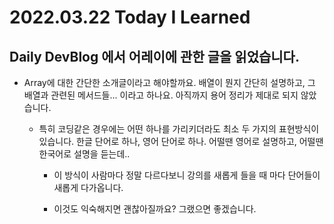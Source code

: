 # 2022.03.22 Today I Learned

## Daily DevBlog 에서 어레이에 관한 글을 읽었습니다.

- Array에 대한 간단한 소개글이라고 해야할까요. 배열이 뭔지 간단히 설명하고, 그 배열과 관련된 메서드들... 이라고 하나요. 아직까지 용어 정리가 제대로 되지 않았습니다.

  - 특히 코딩같은 경우에는 어떤 하나를 가리키더라도 최소 두 가지의 표현방식이 있습니다. 한글 단어로 하나, 영어 단어로 하나. 어떨땐 영어로 설명하고, 어떨땐 한국어로 설명을 듣는데..

    - 이 방식이 사람마다 정말 다르다보니 강의를 새롭게 들을 때 마다 단어들이 새롭게 다가옵니다.

    - 이것도 익숙해지면 괜찮아질까요? 그랬으면 좋겠습니다.
